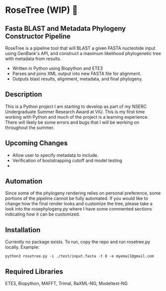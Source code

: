 # RoseTree (WIP) 🌳
## Fasta BLAST and Metadata Phylogeny Constructor Pipeline

RoseTree is a pipeline tool that will BLAST a given FASTA nucleotide input using GenBank's API,
and construct a maximum likelihood phylogenetic tree with metadata from results.

- Written in Python using Biopython and ETE3
- Parses and joins XML output into new FASTA file for alignment.
- Outputs blast results, alignment, metadata, and final phylogeny.

## Description

This is a Python project I am starting to develop as part of my NSERC Undergraduate Summer Research Award at VIU.
This is my first time working with Python and much of the project is a learning experience. There will likely be some errors and bugs that I will be working on throughout the summer.

## Upcoming Changes

- Allow user to specify metadata to include.
- Verification of bootstrapping cutoff and model testing
-

## Automation 

Since some of the phylogeny rendering relies on personal preference, some portions of the pipeline cannot be fully automated. If you would like to change how the final render looks and customize the tree, please take a look into the rosephylogeny.py where I have some commented sections indicating how it can be customized.  

## Installation

Currently no package exists. To run, copy the repo and run rosetree.py locally.
Example: 
```
python3 rosetree.py -i ./test/input.fasta -t 8 -e myemail@gmail.com
```

## Required Libraries

ETE3, Biopython, MAFFT, Trimal, RaXML-NG, Modeltest-NG
